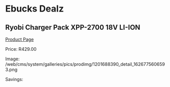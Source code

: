 
# Ebucks Dealz
## Ryobi Charger Pack XPP-2700 18V LI-ION
[Product Page](https://www.ebucks.com/web/shop/productSelected.do?prodId=1201688390&catId=1234924297)

Price: R429.00

Image: /web/cms/system/galleries/pics/prodimg/1201688390_detail_1626775606593.png

Savings: 


	